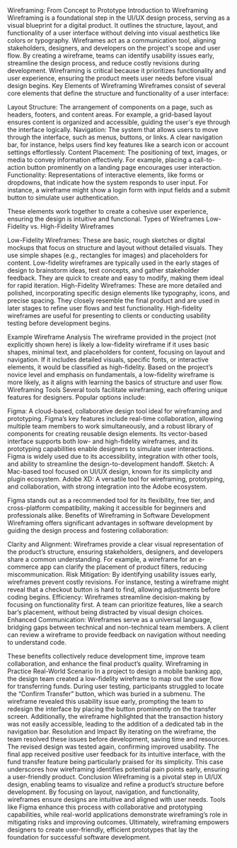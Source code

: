 Wireframing: From Concept to Prototype
Introduction to Wireframing
Wireframing is a foundational step in the UI/UX design process, serving as a visual blueprint for a digital product. It outlines the structure, layout, and functionality of a user interface without delving into visual aesthetics like colors or typography. Wireframes act as a communication tool, aligning stakeholders, designers, and developers on the project's scope and user flow. By creating a wireframe, teams can identify usability issues early, streamline the design process, and reduce costly revisions during development. Wireframing is critical because it prioritizes functionality and user experience, ensuring the product meets user needs before visual design begins.
Key Elements of Wireframing
Wireframes consist of several core elements that define the structure and functionality of a user interface:

Layout Structure: The arrangement of components on a page, such as headers, footers, and content areas. For example, a grid-based layout ensures content is organized and accessible, guiding the user's eye through the interface logically.
Navigation: The system that allows users to move through the interface, such as menus, buttons, or links. A clear navigation bar, for instance, helps users find key features like a search icon or account settings effortlessly.
Content Placement: The positioning of text, images, or media to convey information effectively. For example, placing a call-to-action button prominently on a landing page encourages user interaction.
Functionality: Representations of interactive elements, like forms or dropdowns, that indicate how the system responds to user input. For instance, a wireframe might show a login form with input fields and a submit button to simulate user authentication.

These elements work together to create a cohesive user experience, ensuring the design is intuitive and functional.
Types of Wireframes
Low-Fidelity vs. High-Fidelity Wireframes

Low-Fidelity Wireframes: These are basic, rough sketches or digital mockups that focus on structure and layout without detailed visuals. They use simple shapes (e.g., rectangles for images) and placeholders for content. Low-fidelity wireframes are typically used in the early stages of design to brainstorm ideas, test concepts, and gather stakeholder feedback. They are quick to create and easy to modify, making them ideal for rapid iteration.
High-Fidelity Wireframes: These are more detailed and polished, incorporating specific design elements like typography, icons, and precise spacing. They closely resemble the final product and are used in later stages to refine user flows and test functionality. High-fidelity wireframes are useful for presenting to clients or conducting usability testing before development begins.

Example Wireframe Analysis
The wireframe provided in the project (not explicitly shown here) is likely a low-fidelity wireframe if it uses basic shapes, minimal text, and placeholders for content, focusing on layout and navigation. If it includes detailed visuals, specific fonts, or interactive elements, it would be classified as high-fidelity. Based on the project’s novice level and emphasis on fundamentals, a low-fidelity wireframe is more likely, as it aligns with learning the basics of structure and user flow.
Wireframing Tools
Several tools facilitate wireframing, each offering unique features for designers. Popular options include:

Figma: A cloud-based, collaborative design tool ideal for wireframing and prototyping. Figma’s key features include real-time collaboration, allowing multiple team members to work simultaneously, and a robust library of components for creating reusable design elements. Its vector-based interface supports both low- and high-fidelity wireframes, and its prototyping capabilities enable designers to simulate user interactions. Figma is widely used due to its accessibility, integration with other tools, and ability to streamline the design-to-development handoff.
Sketch: A Mac-based tool focused on UI/UX design, known for its simplicity and plugin ecosystem.
Adobe XD: A versatile tool for wireframing, prototyping, and collaboration, with strong integration into the Adobe ecosystem.

Figma stands out as a recommended tool for its flexibility, free tier, and cross-platform compatibility, making it accessible for beginners and professionals alike.
Benefits of Wireframing in Software Development
Wireframing offers significant advantages in software development by guiding the design process and fostering collaboration:

Clarity and Alignment: Wireframes provide a clear visual representation of the product’s structure, ensuring stakeholders, designers, and developers share a common understanding. For example, a wireframe for an e-commerce app can clarify the placement of product filters, reducing miscommunication.
Risk Mitigation: By identifying usability issues early, wireframes prevent costly revisions. For instance, testing a wireframe might reveal that a checkout button is hard to find, allowing adjustments before coding begins.
Efficiency: Wireframes streamline decision-making by focusing on functionality first. A team can prioritize features, like a search bar’s placement, without being distracted by visual design choices.
Enhanced Communication: Wireframes serve as a universal language, bridging gaps between technical and non-technical team members. A client can review a wireframe to provide feedback on navigation without needing to understand code.

These benefits collectively reduce development time, improve team collaboration, and enhance the final product’s quality.
Wireframing in Practice
Real-World Scenario
In a project to design a mobile banking app, the design team created a low-fidelity wireframe to map out the user flow for transferring funds. During user testing, participants struggled to locate the “Confirm Transfer” button, which was buried in a submenu. The wireframe revealed this usability issue early, prompting the team to redesign the interface by placing the button prominently on the transfer screen. Additionally, the wireframe highlighted that the transaction history was not easily accessible, leading to the addition of a dedicated tab in the navigation bar.
Resolution and Impact
By iterating on the wireframe, the team resolved these issues before development, saving time and resources. The revised design was tested again, confirming improved usability. The final app received positive user feedback for its intuitive interface, with the fund transfer feature being particularly praised for its simplicity. This case underscores how wireframing identifies potential pain points early, ensuring a user-friendly product.
Conclusion
Wireframing is a pivotal step in UI/UX design, enabling teams to visualize and refine a product’s structure before development. By focusing on layout, navigation, and functionality, wireframes ensure designs are intuitive and aligned with user needs. Tools like Figma enhance this process with collaborative and prototyping capabilities, while real-world applications demonstrate wireframing’s role in mitigating risks and improving outcomes. Ultimately, wireframing empowers designers to create user-friendly, efficient prototypes that lay the foundation for successful software development.
